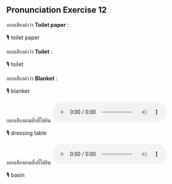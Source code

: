 ## Pronunciation Exercise 12
ออกเสียงคำว่า **Toilet paper** :

🎙️ toilet paper

ออกเสียงคำว่า **Toilet** :

🎙️ toilet

ออกเสียงคำว่า **Blanket** :

🎙️ blanket

ออกเสียงตามสิ่งที่ได้ยิน **![](/media/audio/dressing&#x20;table.mp3)** 

🎙️ dressing table

ออกเสียงตามสิ่งที่ได้ยิน **![](/media/audio/basin.mp3)** 

🎙️ basin

